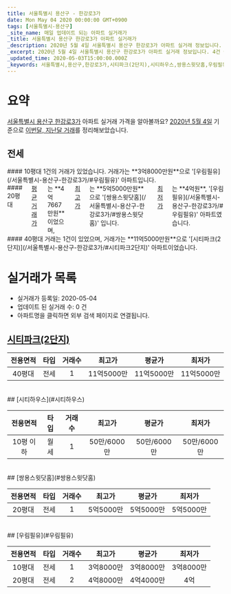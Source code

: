 ```yaml
---
title: 서울특별시 용산구 - 한강로3가
date: Mon May 04 2020 00:00:00 GMT+0900
tags: [서울특별시-용산구]
_site_name: 매일 업데이트 되는 아파트 실거래가
_title: 서울특별시 용산구 한강로3가 아파트 실거래가
_description: 2020년 5월 4일 서울특별시 용산구 한강로3가 아파트 실거래 정보입니다. 4건 아파트 정보가 있습니다.
_excerpt: 2020년 5월 4일 서울특별시 용산구 한강로3가 아파트 실거래 정보입니다. 4건 아파트 정보가 있습니다.
_updated_time: 2020-05-03T15:00:00.000Z
_keywords: 서울특별시,용산구,한강로3가,시티파크(2단지),시티하우스,쌍용스윗닷홈,우림필유
---
```





# 요약
<ins>서울특별시 용산구 한강로3가</ins> 아파트 실거래 가격을 알아볼까요? <ins>2020년 5월 4일</ins> 기준으로 <ins>이번달, 지난달 거래</ins>를 정리해보았습니다.

## 전세
<div class="container">
<div class="six columns" markdown="1">
#### 10평대
1건의 거래가 있었습니다. 거래가는 **3억8000만원**으로 '[우림필유](/서울특별시-용산구-한강로3가/#우림필유)' 아파트입니다.
</div>
<div class="six columns" markdown="1">
#### 20평대
<ins>평균 거래가</ins>는 **4억7667만원**이었으며, <ins>최고가</ins>는 **5억5000만원**으로 '[쌍용스윗닷홈](/서울특별시-용산구-한강로3가/#쌍용스윗닷홈)' 입니다. <ins>최저가</ins>는 **4억원**, '[우림필유](/서울특별시-용산구-한강로3가/#우림필유)' 아파트였습니다.
</div>
</div>
<div class="container">
<div class="twelve columns" markdown="1">
#### 40평대
거래는 1건이 있었으며, 거래가는 **11억5000만원**으로 '[시티파크(2단지)](/서울특별시-용산구-한강로3가/#시티파크2단지)' 아파트이었습니다.
</div>
</div>



# 실거래가 목록
- 실거래가 등록일: 2020-05-04
- 업데이트 된 실거래 수: 0 건
- 아파트명을 클릭하면 외부 검색 페이지로 연결됩니다.

## [시티파크(2단지)](#시티파크2단지)

|전용면적|타입|거래수|최고가|평균가|최저가|
|:---:|:---:|:---:|:---:|:---:|:---:|
|40평대|<span class="deal-type-2">전세</span>|1|11억5000만|11억5000만|11억5000만|

<br/>
## [시티하우스](#시티하우스)

|전용면적|타입|거래수|최고가|평균가|최저가|
|:---:|:---:|:---:|:---:|:---:|:---:|
|10평 이하|<span class="deal-type-3">월세</span>|1|50만/6000만|50만/6000만|50만/6000만|

<br/>
## [쌍용스윗닷홈](#쌍용스윗닷홈)

|전용면적|타입|거래수|최고가|평균가|최저가|
|:---:|:---:|:---:|:---:|:---:|:---:|
|20평대|<span class="deal-type-2">전세</span>|1|5억5000만|5억5000만|5억5000만|

<br/>
## [우림필유](#우림필유)

|전용면적|타입|거래수|최고가|평균가|최저가|
|:---:|:---:|:---:|:---:|:---:|:---:|
|10평대|<span class="deal-type-2">전세</span>|1|3억8000만|3억8000만|3억8000만|
|20평대|<span class="deal-type-2">전세</span>|2|4억8000만|4억4000만|4억|

<br/>



